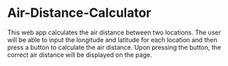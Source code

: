 # Air-Distance-Calculator

This web app calculates the air distance between two locations. The user will be able to input the longitude and latitude for each location and then press a button to calculate the air distance. Upon pressing the button, the correct air distance will be displayed on the page.
